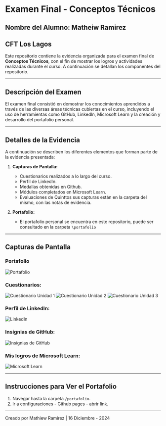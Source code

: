 # Examen Final - Conceptos Técnicos

## Nombre del Alumno: Matheiw Ramirez
## CFT Los Lagos

Este repositorio contiene la evidencia organizada para el examen final de **Conceptos Técnicos**, con el fin de mostrar los logros y actividades realizadas durante el curso. A continuación se detallan los componentes del repositorio.

---

## Descripción del Examen

El examen final consistió en demostrar los conocimientos aprendidos a través de las diversas áreas técnicas cubiertas en el curso, incluyendo el uso de herramientas como GitHub, LinkedIn, Microsoft Learn y la creación y desarrollo del portafolio personal.

---

## Detalles de la Evidencia

A continuación se describen los diferentes elementos que forman parte de la evidencia presentada:

1. **Capturas de Pantalla:**
   - Cuestionarios realizados a lo largo del curso.
   - Perfil de LinkedIn.
   - Medallas obtenidas en Github.
   - Módulos completados en Microsoft Learn.
   - Evaluaciones de Quinttos sus capturas están en la carpeta del mismo, con las notas de evidencia.
   
2. **Portafolio:**
   - El portafolio personal se encuentra en este repositorio, puede ser consultado en la carpeta `\portafolio`

---

## Capturas de Pantalla

### Portafolio
![Portafolio](Capturas%20de%20Portafolio/portafolio.png)

### Cuestionarios:
![Cuestionario Unidad 1](Cuestionarios%20Quintos/cuestionario1.png)
![Cuestionario Unidad 2](Cuestionarios%20Quintos/cuestionario2.png)
![Cuestionario Unidad 3](Cuestionarios%20Quintos/cuestionario3.png)

### Perfil de LinkedIn:
![LinkedIn](Perfil%20LinkedIn/linkedin.png)

### Insignias de GitHub:
![Insignias de GitHub](Insignias/insignia.png)

### Mis logros de Microsoft Learn:
![Microsoft Learn](Logros%20Microsoft%20Learn/microsoft-learn.png)

---


## Instrucciones para Ver el Portafolio

1. Navegar hasta la carpeta `/portafolio`.
2. Ir a configuraciones - Github pages - abrir link.

---
Creado por Mathiew Ramirez | 16 Diciembre - 2024
